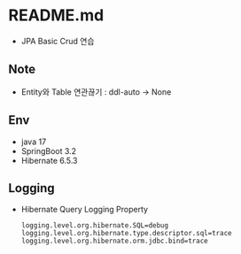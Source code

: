 # README.md

- JPA Basic Crud 연습

## Note

- Entity와 Table 연관끊기 : ddl-auto -> None

## Env

- java 17
- SpringBoot 3.2
- Hibernate 6.5.3

## Logging

- Hibernate Query Logging Property
    ```text
    logging.level.org.hibernate.SQL=debug
    logging.level.org.hibernate.type.descriptor.sql=trace
    logging.level.org.hibernate.orm.jdbc.bind=trace
    ```
